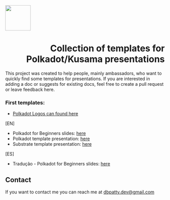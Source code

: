 <img src="https://anamix.top/logo/logo-polkadot.svg" height="80px" />
<h1 align="right"> Collection of templates for Polkadot/Kusama presentations </h1>
<p align="left">This project was created to help people, mainly ambassadors, who want to quickly find some templates for presentations.
If you are interested in adding a doc or suggests for existing docs, feel free to create a pull request or leave feedback here.
</p>
<h3 align="left"> First templates: </h3>

* [Polkadot Logos can found here](https://polkadot.network/brand)

[EN]
* Polkadot for Beginners slides: [here](https://docs.google.com/presentation/d/1tqe4b2oXW7RzXEZ4yOQfSCP-mVUFYz5R-OHS7AyxYc0/edit?usp=sharing)
* Polkadot template presentation: [here](https://docs.google.com/presentation/d/1vfP4QGljxBDbu8-VXQm8wBdDnNZon4VW2vBa_mKhA7I/edit#slide=id.g84497e2749_0_72)
* Substrate template presentation: [here](https://docs.google.com/presentation/d/1dhaoLb5V2K_vDe4EJlUcKwePD1nMktr57fOdSo8bHns/edit#slide=id.g45ee0ba2ab_3_12)

[ES]
* Tradução - Polkadot for Beginners slides: [here](https://docs.google.com/presentation/d/1VNo08_eqVxndbf3oI5fWzzEwk700IDp3ytvB6nd3Ka8/edit?usp=sharing)
 
 
 
 
 
 ## Contact

If you want to contact me you can reach me at <dbpatty.dev@gmail.com> 
